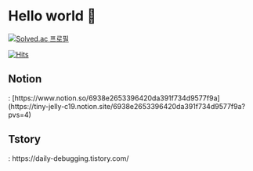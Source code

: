 <h1>Hello world 👋</h1>

<!--![Anurag's GitHub stats](https://github-readme-stats.vercel.app/api?username=ErrorOrError404&show_icons=true&theme=github_dark)
-->
[![Solved.ac
프로필](http://mazassumnida.wtf/api/generate_badge?boj=pjoon0404)](https://solved.ac/pjoon0404)

[![Hits](https://hits.seeyoufarm.com/api/count/incr/badge.svg?url=https%3A%2F%2Fgithub.com%2FErrorOrError404&count_bg=%232B95DB&title_bg=%237174BE&icon=&icon_color=%23FFFFFF&title=hits&edge_flat=false)](https://hits.seeyoufarm.com)

<h2>Notion</h2>: [https://www.notion.so/6938e2653396420da391f734d9577f9a](https://tiny-jelly-c19.notion.site/6938e2653396420da391f734d9577f9a?pvs=4)

<h2>Tstory</h2>: https://daily-debugging.tistory.com/
<!--
**ErrorOrError404/ErrorOrError404** is a ✨ _special_ ✨ repository because its `README.md` (this file) appears on your GitHub profile.

Here are some ideas to get you started:

- 🔭 I’m currently working on ...
- 🌱 I’m currently learning ...
- 👯 I’m looking to collaborate on ...
- 🤔 I’m looking for help with ...
- 💬 Ask me about ...
- 📫 How to reach me: ...
- 😄 Pronouns: ...
- ⚡ Fun fact: ...
-->
